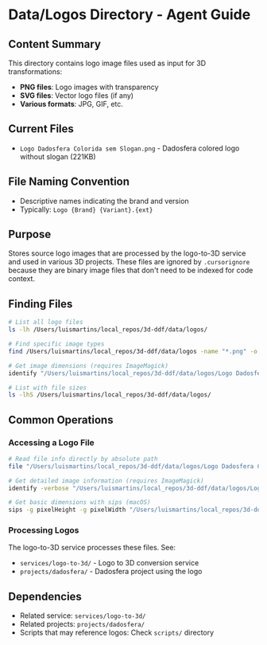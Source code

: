 # Data/Logos Directory - Agent Guide

## Content Summary
This directory contains logo image files used as input for 3D transformations:
- **PNG files**: Logo images with transparency
- **SVG files**: Vector logo files (if any)
- **Various formats**: JPG, GIF, etc.

## Current Files
- `Logo Dadosfera Colorida sem Slogan.png` - Dadosfera colored logo without slogan (221KB)

## File Naming Convention
- Descriptive names indicating the brand and version
- Typically: `Logo {Brand} {Variant}.{ext}`

## Purpose
Stores source logo images that are processed by the logo-to-3D service and used in various 3D projects. These files are ignored by `.cursorignore` because they are binary image files that don't need to be indexed for code context.

## Finding Files

```bash
# List all logo files
ls -lh /Users/luismartins/local_repos/3d-ddf/data/logos/

# Find specific image types
find /Users/luismartins/local_repos/3d-ddf/data/logos -name "*.png" -o -name "*.svg"

# Get image dimensions (requires ImageMagick)
identify "/Users/luismartins/local_repos/3d-ddf/data/logos/Logo Dadosfera Colorida sem Slogan.png"

# List with file sizes
ls -lhS /Users/luismartins/local_repos/3d-ddf/data/logos/
```

## Common Operations

### Accessing a Logo File
```bash
# Read file info directly by absolute path
file "/Users/luismartins/local_repos/3d-ddf/data/logos/Logo Dadosfera Colorida sem Slogan.png"

# Get detailed image information (requires ImageMagick)
identify -verbose "/Users/luismartins/local_repos/3d-ddf/data/logos/Logo Dadosfera Colorida sem Slogan.png"

# Get basic dimensions with sips (macOS)
sips -g pixelHeight -g pixelWidth "/Users/luismartins/local_repos/3d-ddf/data/logos/Logo Dadosfera Colorida sem Slogan.png"
```

### Processing Logos
The logo-to-3D service processes these files. See:
- `services/logo-to-3d/` - Logo to 3D conversion service
- `projects/dadosfera/` - Dadosfera project using the logo

## Dependencies
- Related service: `services/logo-to-3d/`
- Related projects: `projects/dadosfera/`
- Scripts that may reference logos: Check `scripts/` directory

